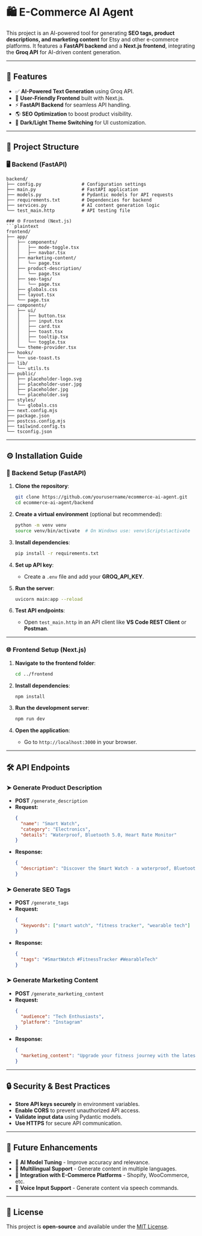 # 🛍️ E-Commerce AI Agent

This project is an AI-powered tool for generating **SEO tags, product descriptions, and marketing content** for Etsy and other e-commerce platforms. It features a **FastAPI backend** and a **Next.js frontend**, integrating the **Groq API** for AI-driven content generation.

---

## 🚀 Features

- ✅ **AI-Powered Text Generation** using Groq API.
- 🎨 **User-Friendly Frontend** built with Next.js.
- ⚡ **FastAPI Backend** for seamless API handling.
- 🌎 **SEO Optimization** to boost product visibility.
- 🔄 **Dark/Light Theme Switching** for UI customization.

---

## 📂 Project Structure

### 🖥️ Backend (FastAPI)
```plaintext
backend/
├── config.py               # Configuration settings
├── main.py                 # FastAPI application
├── models.py               # Pydantic models for API requests
├── requirements.txt        # Dependencies for backend
├── services.py             # AI content generation logic
└── test_main.http          # API testing file

### 🌐 Frontend (Next.js)
```plaintext
frontend/
├── app/
│   ├── components/
│   │   ├── mode-toggle.tsx
│   │   ├── navbar.tsx
│   ├── marketing-content/
│   │   └── page.tsx
│   ├── product-description/
│   │   └── page.tsx
│   ├── seo-tags/
│   │   └── page.tsx
│   ├── globals.css
│   ├── layout.tsx
│   └── page.tsx
├── components/
│   ├── ui/
│   │   ├── button.tsx
│   │   ├── input.tsx
│   │   ├── card.tsx
│   │   ├── toast.tsx
│   │   ├── tooltip.tsx
│   │   └── toggle.tsx
│   └── theme-provider.tsx
├── hooks/
│   └── use-toast.ts
├── lib/
│   └── utils.ts
├── public/
│   ├── placeholder-logo.svg
│   ├── placeholder-user.jpg
│   ├── placeholder.jpg
│   └── placeholder.svg
├── styles/
│   └── globals.css
├── next.config.mjs
├── package.json
├── postcss.config.mjs
├── tailwind.config.ts
└── tsconfig.json
```

---

## ⚙️ Installation Guide

### 🔧 Backend Setup (FastAPI)
1. **Clone the repository**:
   ```sh
   git clone https://github.com/yourusername/ecommerce-ai-agent.git
   cd ecommerce-ai-agent/backend
   ```

2. **Create a virtual environment** (optional but recommended):
   ```sh
   python -m venv venv
   source venv/bin/activate  # On Windows use: venv\Scripts\activate
   ```

3. **Install dependencies**:
   ```sh
   pip install -r requirements.txt
   ```

4. **Set up API key**:
   - Create a `.env` file and add your **GROQ_API_KEY**.

5. **Run the server**:
   ```sh
   uvicorn main:app --reload
   ```

6. **Test API endpoints**:
   - Open `test_main.http` in an API client like **VS Code REST Client** or **Postman**.

---

### 🌐 Frontend Setup (Next.js)
1. **Navigate to the frontend folder**:
   ```sh
   cd ../frontend
   ```

2. **Install dependencies**:
   ```sh
   npm install
   ```

3. **Run the development server**:
   ```sh
   npm run dev
   ```

4. **Open the application**:
   - Go to `http://localhost:3000` in your browser.

---

## 🛠️ API Endpoints

### ➤ Generate Product Description
- **POST** `/generate_description`
- **Request:**
  ```json
  {
    "name": "Smart Watch",
    "category": "Electronics",
    "details": "Waterproof, Bluetooth 5.0, Heart Rate Monitor"
  }
  ```
- **Response:**
  ```json
  {
    "description": "Discover the Smart Watch - a waterproof, Bluetooth 5.0-enabled device with a built-in heart rate monitor..."
  }
  ```

### ➤ Generate SEO Tags
- **POST** `/generate_tags`
- **Request:**
  ```json
  {
    "keywords": ["smart watch", "fitness tracker", "wearable tech"]
  }
  ```
- **Response:**
  ```json
  {
    "tags": "#SmartWatch #FitnessTracker #WearableTech"
  }
  ```

### ➤ Generate Marketing Content
- **POST** `/generate_marketing_content`
- **Request:**
  ```json
  {
    "audience": "Tech Enthusiasts",
    "platform": "Instagram"
  }
  ```
- **Response:**
  ```json
  {
    "marketing_content": "Upgrade your fitness journey with the latest Smart Watch! #WearableTech"
  }
  ```

---

## 🔒 Security & Best Practices

- **Store API keys securely** in environment variables.
- **Enable CORS** to prevent unauthorized API access.
- **Validate input data** using Pydantic models.
- **Use HTTPS** for secure API communication.

---

## 🎯 Future Enhancements

- 🔹 **AI Model Tuning** - Improve accuracy and relevance.
- 🔹 **Multilingual Support** - Generate content in multiple languages.
- 🔹 **Integration with E-Commerce Platforms** - Shopify, WooCommerce, etc.
- 🔹 **Voice Input Support** - Generate content via speech commands.

---

## 📜 License
This project is **open-source** and available under the [MIT License](LICENSE).
